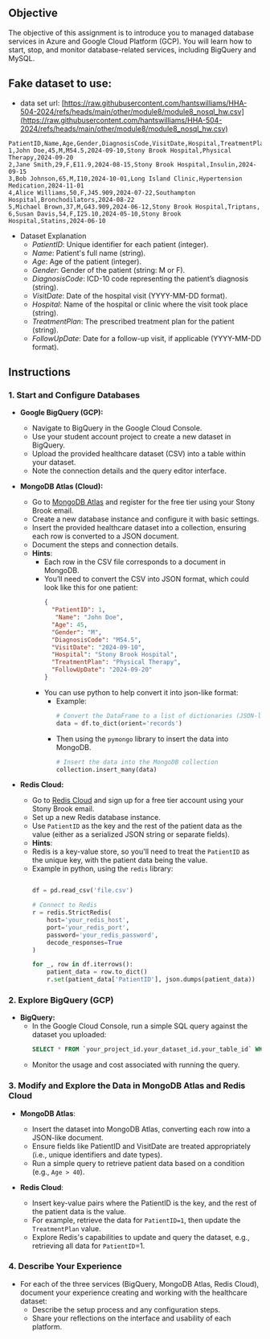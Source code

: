 ## Objective
The objective of this assignment is to introduce you to managed database services in Azure and Google Cloud Platform (GCP). You will learn how to start, stop, and monitor database-related services, including BigQuery and MySQL.

## Fake dataset to use: 

- data set url: [https://raw.githubusercontent.com/hantswilliams/HHA-504-2024/refs/heads/main/other/module8/module8_nosql_hw.csv](https://raw.githubusercontent.com/hantswilliams/HHA-504-2024/refs/heads/main/other/module8/module8_nosql_hw.csv)

```csv
PatientID,Name,Age,Gender,DiagnosisCode,VisitDate,Hospital,TreatmentPlan,FollowUpDate
1,John Doe,45,M,M54.5,2024-09-10,Stony Brook Hospital,Physical Therapy,2024-09-20
2,Jane Smith,29,F,E11.9,2024-08-15,Stony Brook Hospital,Insulin,2024-09-15
3,Bob Johnson,65,M,I10,2024-10-01,Long Island Clinic,Hypertension Medication,2024-11-01
4,Alice Williams,50,F,J45.909,2024-07-22,Southampton Hospital,Bronchodilators,2024-08-22
5,Michael Brown,37,M,G43.909,2024-06-12,Stony Brook Hospital,Triptans,
6,Susan Davis,54,F,I25.10,2024-05-10,Stony Brook Hospital,Statins,2024-06-10
```

- Dataset Explanation
  - *PatientID*: Unique identifier for each patient (integer).
  - *Name*: Patient's full name (string).
  - *Age*: Age of the patient (integer).
   - *Gender*: Gender of the patient (string: M or F).
  - *DiagnosisCode*: ICD-10 code representing the patient’s diagnosis (string).
  - *VisitDate*: Date of the hospital visit (YYYY-MM-DD format).
  - *Hospital*: Name of the hospital or clinic where the visit took place (string).
  - *TreatmentPlan*: The prescribed treatment plan for the patient (string).
  - *FollowUpDate*: Date for a follow-up visit, if applicable (YYYY-MM-DD format).

## Instructions

### 1. Start and Configure Databases
- **Google BigQuery (GCP):**
  - Navigate to BigQuery in the Google Cloud Console.
  - Use your student account project to create a new dataset in BigQuery.
  - Upload the provided healthcare dataset (CSV) into a table within your dataset.
  - Note the connection details and the query editor interface.

- **MongoDB Atlas (Cloud):**
  - Go to [MongoDB Atlas](https://www.mongodb.com/cloud/atlas) and register for the free tier using your Stony Brook email.
  - Create a new database instance and configure it with basic settings.
  - Insert the provided healthcare dataset into a collection, ensuring each row is converted to a JSON document.
  - Document the steps and connection details.
  - **Hints**:
    - Each row in the CSV file corresponds to a document in MongoDB.
    - You’ll need to convert the CSV into JSON format, which could look like this for one patient:
      ```json
      {
        "PatientID": 1,
         "Name": "John Doe",
        "Age": 45,
        "Gender": "M",
        "DiagnosisCode": "M54.5",
        "VisitDate": "2024-09-10",
        "Hospital": "Stony Brook Hospital",
        "TreatmentPlan": "Physical Therapy",
        "FollowUpDate": "2024-09-20"
      }
      ```
    - You can use python to help convert it into json-like format: 
      - Example:
        ```python
        # Convert the DataFrame to a list of dictionaries (JSON-like)
        data = df.to_dict(orient='records')
        ```
      - Then using the `pymongo` library to insert the data into MongoDB.
        ```python
        # Insert the data into the MongoDB collection
        collection.insert_many(data)
        ```

- **Redis Cloud:**
  - Go to [Redis Cloud](https://redis.io/cloud/) and sign up for a free tier account using your Stony Brook email.
  - Set up a new Redis database instance.
  - Use `PatientID` as the key and the rest of the patient data as the value (either as a serialized JSON string or separate fields).
   - **Hints**:
    - Redis is a key-value store, so you'll need to treat the `PatientID` as the unique key, with the patient data being the value.
    - Example in python, using the `redis` library: 
      ```python

      df = pd.read_csv('file.csv')

      # Connect to Redis
      r = redis.StrictRedis(
          host='your_redis_host',
          port='your_redis_port',
          password='your_redis_password',
          decode_responses=True
      )

      for _, row in df.iterrows():
          patient_data = row.to_dict()
          r.set(patient_data['PatientID'], json.dumps(patient_data))
        ```

### 2. Explore BigQuery (GCP)
- **BigQuery:**
  - In the Google Cloud Console, run a simple SQL query against the dataset you uploaded:
      ```sql
      SELECT * FROM `your_project_id.your_dataset_id.your_table_id` WHERE Age > 40
      ```
  - Monitor the usage and cost associated with running the query.
### 3. Modify and Explore the Data in MongoDB Atlas and Redis Cloud
- **MongoDB Atlas**:
  - Insert the dataset into MongoDB Atlas, converting each row into a JSON-like document.
  - Ensure fields like PatientID and VisitDate are treated appropriately (i.e., unique identifiers and date types).
  - Run a simple query to retrieve patient data based on a condition (e.g., `Age > 40`).

- **Redis Cloud**:
  - Insert key-value pairs where the PatientID is the key, and the rest of the patient data is the value.  
  - For example, retrieve the data for `PatientID=1`, then update the `TreatmentPlan` value.
  - Explore Redis's capabilities to update and query the dataset, e.g., retrieving all data for `PatientID`=1.


### 4. Describe Your Experience
- For each of the three services (BigQuery, MongoDB Atlas, Redis Cloud), document your experience creating and working with the healthcare dataset:
  - Describe the setup process and any configuration steps.
  - Share your reflections on the interface and usability of each platform.
